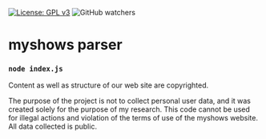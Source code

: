 [![License: GPL v3](https://img.shields.io/badge/License-GPLv3-blue.svg)](https://www.gnu.org/licenses/gpl-3.0)
![GitHub watchers](https://img.shields.io/github/watchers/luvrok/myshows_parser?style=social)

# myshows parser

### `node index.js`

Content as well as structure of our web site are copyrighted.	


The purpose of the project is not to collect personal user data, and it was created solely for the purpose of my research. This code cannot be used for illegal actions and violation of the terms of use of the myshows website. 
All data collected is public.
